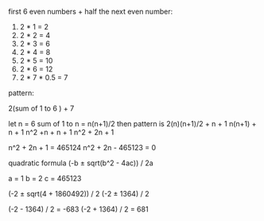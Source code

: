 first 6 even numbers + half the next even number:

1. 2 * 1 = 2
2. 2 * 2 = 4
3. 2 * 3 = 6
4. 2 * 4 = 8
5. 2 * 5 = 10
6. 2 * 6 = 12
7. 2 * 7 * 0.5 = 7

pattern:

2(sum of 1 to 6 ) + 7

let n = 6
sum of 1 to n = n(n+1)/2
then pattern is
2(n)(n+1)/2 + n + 1
n(n+1) + n + 1
n^2 +n + n + 1
n^2 + 2n + 1

n^2 + 2n + 1 = 465124
n^2 + 2n - 465123 = 0

quadratic formula
(-b ± sqrt(b^2 - 4ac)) / 2a

a = 1
b = 2
c = 465123

(-2 ± sqrt(4 + 1860492)) / 2
(-2 ± 1364) / 2

(-2 - 1364) / 2 = -683
(-2 + 1364) / 2 = 681
